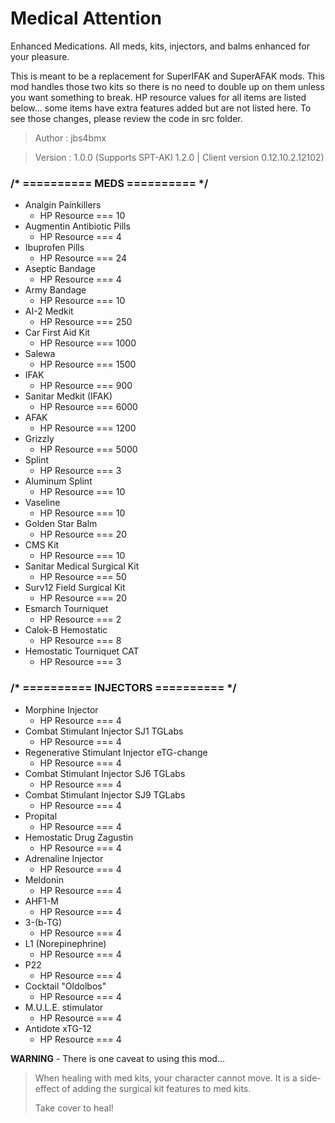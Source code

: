 # Medical Attention

Enhanced Medications. All meds, kits, injectors, and balms enhanced for your pleasure.

This is meant to be a replacement for SuperIFAK and SuperAFAK mods. This mod handles those two kits so there is no need to double up on them unless you want something to break. HP resource values for all items are listed below... some items have extra features added but are not listed here. To see those changes, please review the code in src folder.

>Author  : jbs4bmx

>Version : 1.0.0 (Supports SPT-AKI 1.2.0 | Client version 0.12.10.2.12102)


### /* ========== MEDS ========== */

* Analgin Painkillers
  * HP Resource === 10
* Augmentin Antibiotic Pills
  * HP Resource === 4
* Ibuprofen Pills
  * HP Resource === 24
* Aseptic Bandage
  * HP Resource === 4
* Army Bandage
  * HP Resource === 10
* AI-2 Medkit
  * HP Resource === 250
* Car First Aid Kit
  * HP Resource === 1000
* Salewa
  * HP Resource === 1500
* IFAK
  * HP Resource === 900
* Sanitar Medkit (IFAK)
  * HP Resource === 6000
* AFAK
  * HP Resource === 1200
* Grizzly
  * HP Resource === 5000
* Splint
  * HP Resource === 3
* Aluminum Splint
  * HP Resource === 10
* Vaseline
  * HP Resource === 10
* Golden Star Balm
  * HP Resource === 20
* CMS Kit
  * HP Resource === 10
* Sanitar Medical Surgical Kit
  * HP Resource === 50
* Surv12 Field Surgical Kit
  * HP Resource === 20
* Esmarch Tourniquet
  * HP Resource === 2
* Calok-B Hemostatic
  * HP Resource === 8
* Hemostatic Tourniquet CAT
  * HP Resource === 3


### /* ========== INJECTORS ========== */

* Morphine Injector
  * HP Resource === 4
* Combat Stimulant Injector SJ1 TGLabs
  * HP Resource === 4
* Regenerative Stimulant Injector eTG-change
  * HP Resource === 4
* Combat Stimulant Injector SJ6 TGLabs
  * HP Resource === 4
* Combat Stimulant Injector SJ9 TGLabs
  * HP Resource === 4
* Propital
  * HP Resource === 4
* Hemostatic Drug Zagustin
  * HP Resource === 4
* Adrenaline Injector
  * HP Resource === 4
* Meldonin
  * HP Resource === 4
* AHF1-M
  * HP Resource === 4
* 3-(b-TG)
  * HP Resource === 4
* L1 (Norepinephrine)
  * HP Resource === 4
* P22
  * HP Resource === 4
* Cocktail "Oldolbos"
  * HP Resource === 4
* M.U.L.E. stimulator
  * HP Resource === 4
* Antidote xTG-12
  * HP Resource === 4


**WARNING** - There is one caveat to using this mod...
>When healing with med kits, your character cannot move. It is a side-effect of adding the surgical kit features to med kits.
>
>Take cover to heal!
